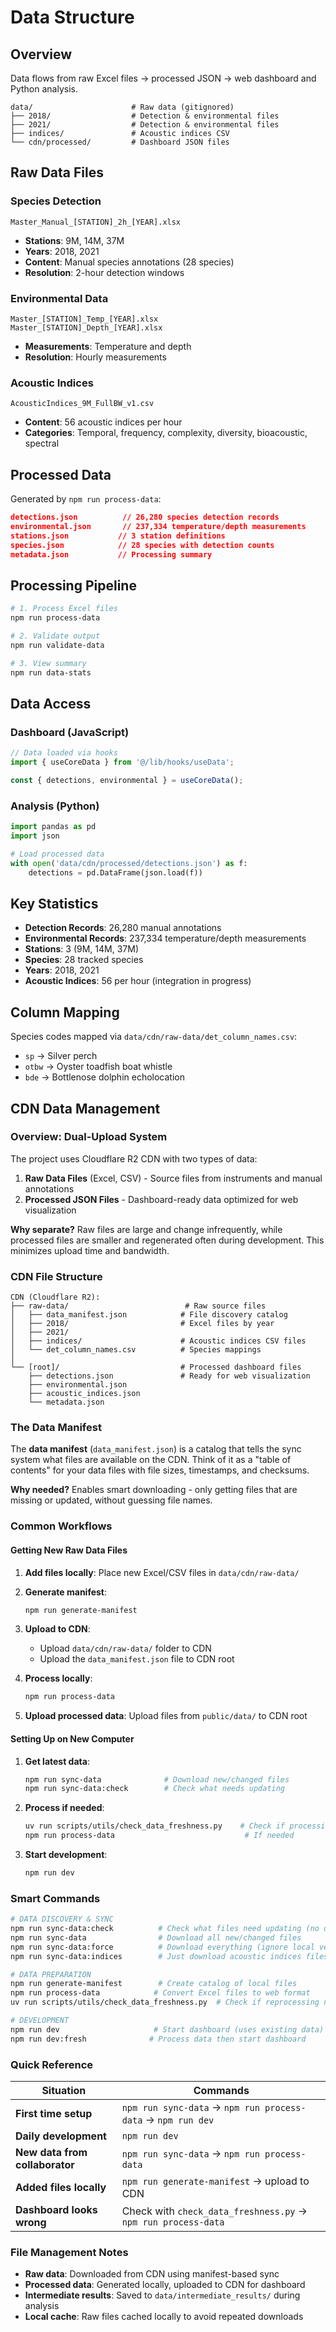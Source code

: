 # Data Structure

## Overview

Data flows from raw Excel files → processed JSON → web dashboard and Python analysis.

```
data/                      # Raw data (gitignored)
├── 2018/                  # Detection & environmental files
├── 2021/                  # Detection & environmental files  
├── indices/               # Acoustic indices CSV
└── cdn/processed/         # Dashboard JSON files
```

## Raw Data Files

### Species Detection
```
Master_Manual_[STATION]_2h_[YEAR].xlsx
```
- **Stations**: 9M, 14M, 37M
- **Years**: 2018, 2021
- **Content**: Manual species annotations (28 species)
- **Resolution**: 2-hour detection windows

### Environmental Data
```
Master_[STATION]_Temp_[YEAR].xlsx
Master_[STATION]_Depth_[YEAR].xlsx
```
- **Measurements**: Temperature and depth
- **Resolution**: Hourly measurements

### Acoustic Indices
```
AcousticIndices_9M_FullBW_v1.csv
```
- **Content**: 56 acoustic indices per hour
- **Categories**: Temporal, frequency, complexity, diversity, bioacoustic, spectral

## Processed Data

Generated by `npm run process-data`:

```json
detections.json          // 26,280 species detection records
environmental.json       // 237,334 temperature/depth measurements
stations.json           // 3 station definitions
species.json            // 28 species with detection counts  
metadata.json           // Processing summary
```

## Processing Pipeline

```bash
# 1. Process Excel files
npm run process-data

# 2. Validate output
npm run validate-data

# 3. View summary
npm run data-stats
```

## Data Access

### Dashboard (JavaScript)
```javascript
// Data loaded via hooks
import { useCoreData } from '@/lib/hooks/useData';

const { detections, environmental } = useCoreData();
```

### Analysis (Python)
```python
import pandas as pd
import json

# Load processed data
with open('data/cdn/processed/detections.json') as f:
    detections = pd.DataFrame(json.load(f))
```

## Key Statistics

- **Detection Records**: 26,280 manual annotations
- **Environmental Records**: 237,334 temperature/depth measurements
- **Stations**: 3 (9M, 14M, 37M)
- **Species**: 28 tracked species
- **Years**: 2018, 2021
- **Acoustic Indices**: 56 per hour (integration in progress)

## Column Mapping

Species codes mapped via `data/cdn/raw-data/det_column_names.csv`:
- `sp` → Silver perch
- `otbw` → Oyster toadfish boat whistle
- `bde` → Bottlenose dolphin echolocation

## CDN Data Management

### Overview: Dual-Upload System

The project uses Cloudflare R2 CDN with two types of data:

1. **Raw Data Files** (Excel, CSV) - Source files from instruments and manual annotations
2. **Processed JSON Files** - Dashboard-ready data optimized for web visualization

**Why separate?** Raw files are large and change infrequently, while processed files are smaller and regenerated often during development. This minimizes upload time and bandwidth.

### CDN File Structure
```
CDN (Cloudflare R2):
├── raw-data/                          # Raw source files
│   ├── data_manifest.json            # File discovery catalog
│   ├── 2018/                         # Excel files by year
│   ├── 2021/
│   ├── indices/                      # Acoustic indices CSV files
│   └── det_column_names.csv          # Species mappings
│
└── [root]/                           # Processed dashboard files
    ├── detections.json               # Ready for web visualization
    ├── environmental.json
    ├── acoustic_indices.json
    └── metadata.json
```

### The Data Manifest

The **data manifest** (`data_manifest.json`) is a catalog that tells the sync system what files are available on the CDN. Think of it as a "table of contents" for your data files with file sizes, timestamps, and checksums.

**Why needed?** Enables smart downloading - only getting files that are missing or updated, without guessing file names.

### Common Workflows

#### Getting New Raw Data Files

1. **Add files locally**: Place new Excel/CSV files in `data/cdn/raw-data/`

2. **Generate manifest**: 
   ```bash
   npm run generate-manifest
   ```

3. **Upload to CDN**:
   - Upload `data/cdn/raw-data/` folder to CDN
   - Upload the `data_manifest.json` file to CDN root

4. **Process locally**:
   ```bash
   npm run process-data
   ```

5. **Upload processed data**: Upload files from `public/data/` to CDN root

#### Setting Up on New Computer

1. **Get latest data**:
   ```bash
   npm run sync-data              # Download new/changed files
   npm run sync-data:check        # Check what needs updating
   ```

2. **Process if needed**:
   ```bash
   uv run scripts/utils/check_data_freshness.py    # Check if processing needed
   npm run process-data                             # If needed
   ```

3. **Start development**:
   ```bash
   npm run dev
   ```

### Smart Commands

```bash
# DATA DISCOVERY & SYNC
npm run sync-data:check          # Check what files need updating (no downloads)
npm run sync-data                # Download all new/changed files
npm run sync-data:force          # Download everything (ignore local versions)
npm run sync-data:indices        # Just download acoustic indices files

# DATA PREPARATION  
npm run generate-manifest        # Create catalog of local files
npm run process-data            # Convert Excel files to web format
uv run scripts/utils/check_data_freshness.py  # Check if reprocessing needed

# DEVELOPMENT
npm run dev                     # Start dashboard (uses existing data)
npm run dev:fresh              # Process data then start dashboard
```

### Quick Reference

| Situation | Commands |
|-----------|----------|
| **First time setup** | `npm run sync-data` → `npm run process-data` → `npm run dev` |
| **Daily development** | `npm run dev` |
| **New data from collaborator** | `npm run sync-data` → `npm run process-data` |
| **Added files locally** | `npm run generate-manifest` → upload to CDN |
| **Dashboard looks wrong** | Check with `check_data_freshness.py` → `npm run process-data` |

### File Management Notes

- **Raw data**: Downloaded from CDN using manifest-based sync
- **Processed data**: Generated locally, uploaded to CDN for dashboard
- **Intermediate results**: Saved to `data/intermediate_results/` during analysis
- **Local cache**: Raw files cached locally to avoid repeated downloads